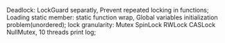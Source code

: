 Deadlock: LockGuard separatly, Prevent repeated locking in functions;
Loading static member: static function wrap, Global variables initialization problem(unordered);
lock granularity: Mutex SpinLock RWLock CASLock NullMutex, 10 threads print log;
